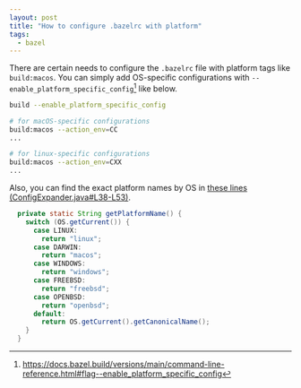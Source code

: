 ```yaml
---
layout: post
title: "How to configure .bazelrc with platform"
tags:
  - bazel
---
```


There are certain needs to configure the `.bazelrc` file with platform tags like `build:macos`. You can simply add OS-specific configurations with `--enable_platform_specific_config`[^1] like below.

```sh
build --enable_platform_specific_config

# for macOS-specific configurations
build:macos --action_env=CC
...

# for linux-specific configurations
build:macos --action_env=CXX
...

```

Also, you can find the exact platform names by OS in [these lines (ConfigExpander.java#L38-L53)](https://github.com/bazelbuild/bazel/blob/4.2.2/src/main/java/com/google/devtools/build/lib/runtime/ConfigExpander.java#L38-L53).

```java
  private static String getPlatformName() {
    switch (OS.getCurrent()) {
      case LINUX:
        return "linux";
      case DARWIN:
        return "macos";
      case WINDOWS:
        return "windows";
      case FREEBSD:
        return "freebsd";
      case OPENBSD:
        return "openbsd";
      default:
        return OS.getCurrent().getCanonicalName();
    }
  }
```

[^1]: <https://docs.bazel.build/versions/main/command-line-reference.html#flag--enable_platform_specific_config>
